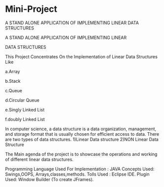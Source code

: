 # Mini-Project
A STAND ALONE APPLICATION OF IMPLEMENTING LINEAR  DATA STRUCTURES

A STAND ALONE APPLICATION OF IMPLEMENTING LINEAR

DATA STRUCTURES

This Project Concentrates On the Implementation of Linear Data Structures Like

a.Array

b.Stack

c.Queue

d.Circular Queue

e.Singly Linked List

f.doubly Linked List

In computer science, a data structure is a data organization, management, and storage format
that is usually chosen for efficient access to data.
There are two types of data structures.
1)Linear Data structure
2)NON Linear Data Structure

The Main agenda of the project is to showcase the operations and working of
different linear data structures.

Programming Language Used For Implementation : JAVA
Concepts Used: Swings,OOPS, Arrays,classes,methods.
Tolls Used : Eclipse IDE.
Plugin Used: Window Builder (To create JFrames).
